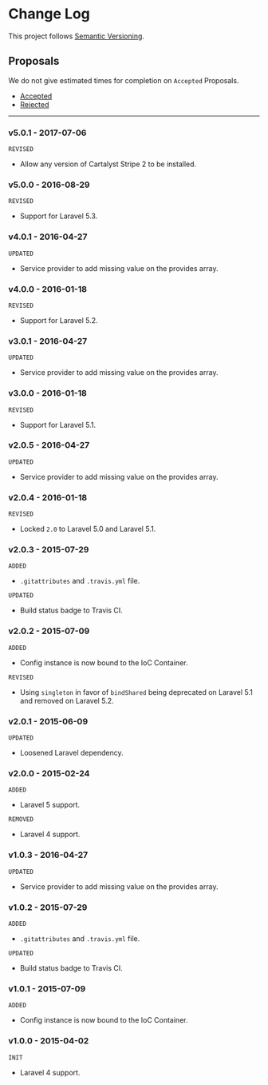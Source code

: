 # Change Log

This project follows [Semantic Versioning](CONTRIBUTING.md).

## Proposals

We do not give estimated times for completion on `Accepted` Proposals.

- [Accepted](https://github.com/cartalyst/stripe-laravel/labels/Accepted)
- [Rejected](https://github.com/cartalyst/stripe-laravel/labels/Rejected)

---

### v5.0.1 - 2017-07-06

`REVISED`

- Allow any version of Cartalyst Stripe 2 to be installed.

### v5.0.0 - 2016-08-29

`REVISED`

- Support for Laravel 5.3.

### v4.0.1 - 2016-04-27

`UPDATED`

- Service provider to add missing value on the provides array.

### v4.0.0 - 2016-01-18

`REVISED`

- Support for Laravel 5.2.

### v3.0.1 - 2016-04-27

`UPDATED`

- Service provider to add missing value on the provides array.

### v3.0.0 - 2016-01-18

`REVISED`

- Support for Laravel 5.1.

### v2.0.5 - 2016-04-27

`UPDATED`

- Service provider to add missing value on the provides array.

### v2.0.4 - 2016-01-18

`REVISED`

- Locked `2.0` to Laravel 5.0 and Laravel 5.1.

### v2.0.3 - 2015-07-29

`ADDED`

- `.gitattributes` and `.travis.yml` file.

`UPDATED`

- Build status badge to Travis CI.

### v2.0.2 - 2015-07-09

`ADDED`

- Config instance is now bound to the IoC Container.

`REVISED`

- Using `singleton` in favor of `bindShared` being deprecated on Laravel 5.1 and removed on Laravel 5.2.

### v2.0.1 - 2015-06-09

`UPDATED`

- Loosened Laravel dependency.

### v2.0.0 - 2015-02-24

`ADDED`

- Laravel 5 support.

`REMOVED`

- Laravel 4 support.

### v1.0.3 - 2016-04-27

`UPDATED`

- Service provider to add missing value on the provides array.

### v1.0.2 - 2015-07-29

`ADDED`

- `.gitattributes` and `.travis.yml` file.

`UPDATED`

- Build status badge to Travis CI.

### v1.0.1 - 2015-07-09

`ADDED`

- Config instance is now bound to the IoC Container.

### v1.0.0 - 2015-04-02

`INIT`

- Laravel 4 support.

